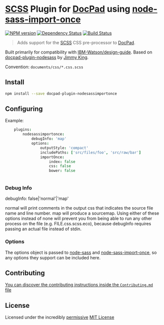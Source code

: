 # [SCSS](http://sass-lang.com/) Plugin for [DocPad](https://docpad.org) using [node-sass-import-once](https://www.npmjs.com/package/node-sass-import-once)

[![NPM version](https://badge.fury.io/js/docpad-plugin-nodesassimportonce.png)](https://npmjs.org/package/docpad-plugin-nodesassimportonce "View this project on NPM")
[![Dependency Status](https://gemnasium.com/nfriedly/docpad-plugin-nodesassimportonce.png)](https://gemnasium.com/nfriedly/docpad-plugin-nodesassimportonce)
[![Build Status](https://travis-ci.org/nfriedly/docpad-plugin-nodesassimportonce.png?branch=master)](https://travis-ci.org/nfriedly/docpad-plugin-nodesassimportonce)

> Adds support for the [SCSS](http://sass-lang.com/) CSS pre-processor to [DocPad](https://docpad.org).

Built primarily for compatibility with [IBM-Watson/design-guide](https://github.com/IBM-Watson/design-guide). Based on [docpad-plugin-nodesass](https://www.npmjs.com/package/docpad-plugin-nodesass) by [Jimmy King](https://github.com/jking90).

Convention:  `documents/css/*.css.scss`


## Install

```bash
npm install --save docpad-plugin-nodesassimportonce
```

## Configuring

Example:

```coffee
    plugins:
        nodesassimportonce:
            debugInfo: 'map'
            options:
                outputStyle: 'compact'
                includePaths: ['src/files/foo', 'src/raw/bar']
                importOnce: 
                    index: false
                    css: false
                    bower: false
			    
```

### Debug Info

debugInfo: false|'normal'|'map'

normal will print comments in the output css that indicates the source file name and line number. map will produce a sourcemap. Using either of these options instead of none will prevent you from being able to run any other process on the file (e.g. FILE.css.scss.eco), because debugInfo requires passing an actual file instead of stdin.


### Options

The options object is passed to [node-sass](https://github.com/sass/node-sass#options) and [node-sass-import-once](https://github.com/at-import/node-sass-import-once#usage), so any options they support can be included here.


## Contributing
[You can discover the contributing instructions inside the `Contributing.md` file](https://github.com/nfriedly/docpad-plugin-nodesassimportonce/blob/master/Contributing.md)


## License
Licensed under the incredibly [permissive](http://en.wikipedia.org/wiki/Permissive_free_software_licence) [MIT License](http://creativecommons.org/licenses/MIT/)
